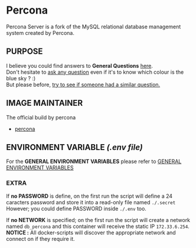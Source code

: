 # Percona
Percona Server is a fork of the MySQL relational database management system created by Percona.

## PURPOSE
I believe you could find answers to **General Questions** <a href="../../master/README.md" title="" target="_blank">here</a>.  
Don't hesitate to <a href="https://github.com/jodumont/docker/issues/new" title="Ask a question by submitting an issue on github." target="_blank">ask any question</a> even if it's to know which colour is the blue sky ? :)  
But please before, <a href="https://github.com/jodumont/docker/issues?utf8=%E2%9C%93&q=is%3Aissue" title="Please look for a similar question through all the issues before opening a new one." target="_blank">try to see if someone had a similar question.</a>

## IMAGE MAINTAINER
The official build by percona  
- <a href="https://hub.docker.com/_/percona/" title="Percona Server is a fork of the MySQL relational database management system created by Percona." target="_blank">percona</a>

## ENVIRONMENT VARIABLE *(.env file)*
For the **GENERAL ENVIRONMENT VARIABLES** please refer to <a href="../ENV.md" title="GENERAL ENVIRONMENT VARIABLES" target="">GENERAL ENVIRONMENT VARIABLES</a>  

### EXTRA
If **no PASSWORD** is define, on the first run the script will define a 24 caracters password and store it into a read-only file named `./.secret`  
However; you could define PASSWORD inside `./.env` too.

If **no NETWORK** is specified; on the first run the script will create a network named `db_percona` and this container will receive the static IP `172.33.6.254`.  
**NOTICE :** All docker-scripts will discover the appropriate network and connect on if they require it.
